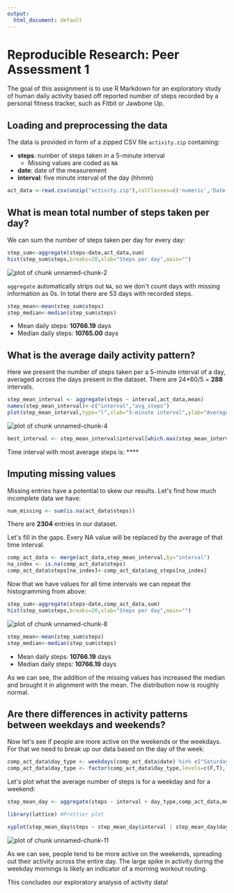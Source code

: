 ```yaml
---
output:
  html_document: default
---
```

# Reproducible Research: Peer Assessment 1

The goal of this assignment is to use R Markdown for an exploratory study of human daily activity based off reported number of steps recorded by a personal fitness tracker, such as Fitbit or Jawbone Up. 

## Loading and preprocessing the data

The data is provided in form of a zipped CSV file `activity.zip` containing:

* **steps**: number of steps taken in a 5-minute interval
    * Missing values are coded as `NA`
* **date**: date of the measurement
* **interval**: five minute interval of the day (hhmm)


```r
act_data <-read.csv(unzip("activity.zip"),colClasses=c('numeric','Date','numeric'))
```

## What is mean total number of steps taken per day?

We can sum the number of steps taken per day for every day:


```r
step_sum<-aggregate(steps~date,act_data,sum)
hist(step_sum$steps,breaks=20,xlab="Steps per day",main="")
```

![plot of chunk unnamed-chunk-2](figure/unnamed-chunk-2.png) 

`aggregate` automatically strips out `NA`, so we don't count days with missing information as 0s. In total there are 53 days with recorded steps.


```r
step_mean<-mean(step_sum$steps)
step_median<-median(step_sum$steps)
```

* Mean daily steps: **10766.19** days
* Median daily steps: **10765.00** days

## What is the average daily activity pattern?

Here we present the number of steps taken per a 5-minute interval of a day, averaged across the days present in the dataset. There are 24*60/5 = **288** intervals.


```r
step_mean_interval <- aggregate(steps ~ interval,act_data,mean)
names(step_mean_interval)<-c("interval","avg_steps")
plot(step_mean_interval,type="l",xlab="5-minute interval",ylab="Average # of steps",main="")
```

![plot of chunk unnamed-chunk-4](figure/unnamed-chunk-4.png) 


```r
best_interval <- step_mean_interval$interval[which.max(step_mean_interval$steps)]
```

Time interval with most average steps is: ****

## Imputing missing values

Missing entries have a potential to skew our results. Let's find how much incomplete data we have:


```r
num_missing <- sum(is.na(act_data$steps))
```

There are **2304** entries in our dataset.

Let's fill in the gaps. Every NA value will be replaced by the average of that time interval.


```r
comp_act_data <- merge(act_data,step_mean_interval,by="interval")
na_index <- is.na(comp_act_data$steps)
comp_act_data$steps[na_index]<-comp_act_data$avg_steps[na_index]
```

Now that we have values for all time intervals we can repeat the histogramming from above:


```r
step_sum<-aggregate(steps~date,comp_act_data,sum)
hist(step_sum$steps,breaks=20,xlab="Steps per day",main="")
```

![plot of chunk unnamed-chunk-8](figure/unnamed-chunk-8.png) 


```r
step_mean<-mean(step_sum$steps)
step_median<-median(step_sum$steps)
```

* Mean daily steps: **10766.19** days
* Median daily steps: **10766.19** days

As we can see, the addition of the missing values has increased the median and brought it in alignment with the mean. The distribution now is roughly normal.

## Are there differences in activity patterns between weekdays and weekends?

Now let's see if people are more active on the weekends or the weekdays. For that we need to break up our data based on the day of the week:


```r
comp_act_data$day_type <- weekdays(comp_act_data$date) %in% c("Saturday","Sunday")
comp_act_data$day_type <- factor(comp_act_data$day_type,levels=c(F,T),labels=c("Weekday","Weekend"))
```

Let's plot what the average number of steps is for a weekday and for a weekend:


```r
step_mean_day <- aggregate(steps ~ interval + day_type,comp_act_data,mean)

library(lattice) #Prettier plot

xyplot(step_mean_day$steps ~ step_mean_day$interval | step_mean_day$day_type,type="l",layout=c(1,2),xlab="5-minute interval",ylab="Average # of steps",main="")
```

![plot of chunk unnamed-chunk-11](figure/unnamed-chunk-11.png) 

As we can see, people tend to be more active on the weekends, spreading out their activity across the entire day. The large spike in activity during the weekday mornings is likely an indicator of a morning workout routing.

This concludes our exploratory analysis of activity data!
